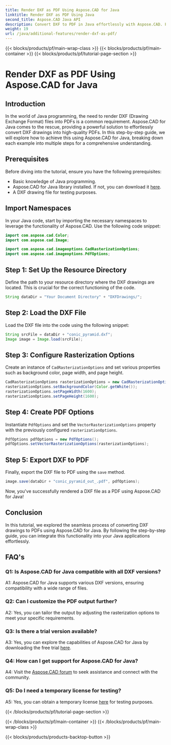```yaml
---
title: Render DXF as PDF Using Aspose.CAD for Java
linktitle: Render DXF as PDF Using Java
second_title: Aspose.CAD Java API
description: Convert DXF to PDF in Java effortlessly with Aspose.CAD. Follow our step-by-step guide for seamless rendering.
weight: 19
url: /java/additional-features/render-dxf-as-pdf/
---
```


{{< blocks/products/pf/main-wrap-class >}}
{{< blocks/products/pf/main-container >}}
{{< blocks/products/pf/tutorial-page-section >}}

# Render DXF as PDF Using Aspose.CAD for Java

## Introduction

In the world of Java programming, the need to render DXF (Drawing Exchange Format) files into PDFs is a common requirement. Aspose.CAD for Java comes to the rescue, providing a powerful solution to effortlessly convert DXF drawings into high-quality PDFs. In this step-by-step guide, we will explore how to achieve this using Aspose.CAD for Java, breaking down each example into multiple steps for a comprehensive understanding.

## Prerequisites

Before diving into the tutorial, ensure you have the following prerequisites:

- Basic knowledge of Java programming.
- Aspose.CAD for Java library installed. If not, you can download it [here](https://releases.aspose.com/cad/java/).
- A DXF drawing file for testing purposes.

## Import Namespaces

In your Java code, start by importing the necessary namespaces to leverage the functionality of Aspose.CAD. Use the following code snippet:

```java
import com.aspose.cad.Color;
import com.aspose.cad.Image;

import com.aspose.cad.imageoptions.CadRasterizationOptions;
import com.aspose.cad.imageoptions.PdfOptions;
```

## Step 1: Set Up the Resource Directory

Define the path to your resource directory where the DXF drawings are located. This is crucial for the correct functioning of the code. 

```java
String dataDir = "Your Document Directory" + "DXFDrawings/";
```

## Step 2: Load the DXF File

Load the DXF file into the code using the following snippet:

```java
String srcFile = dataDir + "conic_pyramid.dxf";
Image image = Image.load(srcFile);
```

## Step 3: Configure Rasterization Options

Create an instance of `CadRasterizationOptions` and set various properties such as background color, page width, and page height.

```java
CadRasterizationOptions rasterizationOptions = new CadRasterizationOptions();
rasterizationOptions.setBackgroundColor(Color.getWhite());
rasterizationOptions.setPageWidth(1600);
rasterizationOptions.setPageHeight(1600);
```

## Step 4: Create PDF Options

Instantiate `PdfOptions` and set the `VectorRasterizationOptions` property with the previously configured `rasterizationOptions`.

```java
PdfOptions pdfOptions = new PdfOptions();
pdfOptions.setVectorRasterizationOptions(rasterizationOptions);
```

## Step 5: Export DXF to PDF

Finally, export the DXF file to PDF using the `save` method.

```java
image.save(dataDir + "conic_pyramid_out_.pdf", pdfOptions);
```

Now, you've successfully rendered a DXF file as a PDF using Aspose.CAD for Java!

## Conclusion

In this tutorial, we explored the seamless process of converting DXF drawings to PDFs using Aspose.CAD for Java. By following the step-by-step guide, you can integrate this functionality into your Java applications effortlessly.

## FAQ's

### Q1: Is Aspose.CAD for Java compatible with all DXF versions?

A1: Aspose.CAD for Java supports various DXF versions, ensuring compatibility with a wide range of files.

### Q2: Can I customize the PDF output further?

A2: Yes, you can tailor the output by adjusting the rasterization options to meet your specific requirements.

### Q3: Is there a trial version available?

A3: Yes, you can explore the capabilities of Aspose.CAD for Java by downloading the free trial [here](https://releases.aspose.com/).

### Q4: How can I get support for Aspose.CAD for Java?

A4: Visit the [Aspose.CAD forum](https://forum.aspose.com/c/cad/19) to seek assistance and connect with the community.

### Q5: Do I need a temporary license for testing?

A5: Yes, you can obtain a temporary license [here](https://purchase.aspose.com/temporary-license/) for testing purposes.

{{< /blocks/products/pf/tutorial-page-section >}}

{{< /blocks/products/pf/main-container >}}
{{< /blocks/products/pf/main-wrap-class >}}

{{< blocks/products/products-backtop-button >}}

